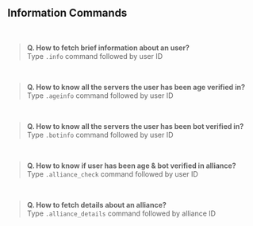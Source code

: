## Information Commands

<br>

> **Q. How to fetch brief information about an user?**
> <br>
> Type `.info` command followed by user ID

<br>

> **Q. How to know all the servers the user has been age verified in?**
> <br>
> Type `.ageinfo` command followed by user ID

<br>

> **Q. How to know all the servers the user has been bot verified in?**
> <br>
> Type `.botinfo` command followed by user ID

<br>

> **Q. How to know if user has been age & bot verified in alliance?**
> <br>
> Type `.alliance_check` command followed by user ID

<br>

> **Q. How to fetch details about an alliance?**
> <br>
> Type `.alliance_details` command followed by alliance ID
